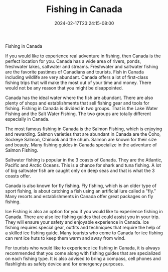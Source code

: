 ﻿---
title: "Fishing in Canada"
date: 2024-02-17T23:24:15-08:00
description: "Fishing Tips for Web Success"
featured_image: "/images/Fishing.jpg"
tags: ["Fishing"]
---

Fishing in Canada

If you would like to experience real adventure in fishing, then Canada is the perfect location for you. Canada has a wide area of rivers, ponds, freshwater lakes, saltwater and streams. Freshwater and saltwater fishing are the favorite pastimes of Canadians and tourists. Fish in Canada including wildlife are very abundant. Canada offers a lot of first-class fishing trips that will make the most out of your time and money. There would not be any reason that you might be disappointed.

Canada has the ideal water where the fish are abundant. There are also plenty of shops and establishments that sell fishing gear and tools for fishing. Fishing in Canada is divided in two groups. That is the Lake Water Fishing and the Salt Water Fishing. The two groups are totally different especially in Canada.

The most famous fishing in Canada is the Salmon Fishing, which is enjoying and rewarding.  Salmon varieties that are abundant in Canada are the Coho, Sockeye Salmon, Chinook and the chum. Salmon are known for their size and beauty. Many fishing guides in Canada specialize in the adventure of Salmon Fishing.

Saltwater fishing is popular in the 3 coasts of Canada. They are the Atlantic, Pacific and Arctic Oceans. This is a chance for shark and tuna fishing. A lot of big saltwater fish are caught only on deep seas and that is what the 3 coasts offer.

Canada is also known for fly fishing. Fly fishing, which is an older type of sport fishing, is about catching a fish using an artificial lure called a "fly.”  Many resorts and establishments in Canada offer great packages on fly fishing.

Ice Fishing is also an option for you if you would like to experience fishing in Canada. There are also ice fishing guides that could assist you in your trip. They will ensure your safety and enjoyable experience in Canada. Ice fishing requires special gear, outfits and techniques that require the help of a skilled ice fishing guide. Many tourists who come to Canada for ice fishing can rent ice huts to keep them warm and away from wind.

For tourists who would like to experience ice fishing in Canada, it is always recommended that you come along with fishing guides that are specialized on each fishing type. It is also advised to bring a compass, cell phones and flashlights as safety device and for emergency purposes.

